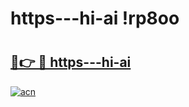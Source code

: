 # https---hi-ai !rp8oo

# <h2><a href="https://53x8jg.esa.edu.pl?title=https---hi-ai&ref=rp8oo">🔗👉 🔴 https---hi-ai</a></h2>

[![acn](https://github.com/user-attachments/assets/0f9c940e-d8b0-45ae-aac7-cd30a18b3e1c)](https://53x8jg.esa.edu.pl?title=https---hi-ai&ref=rp8oo)

